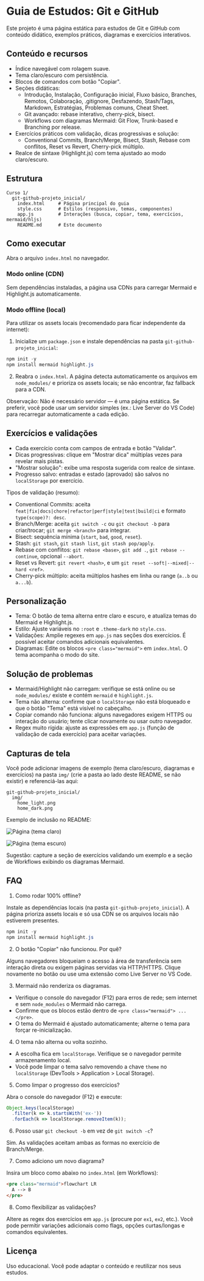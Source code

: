 # Guia de Estudos: Git e GitHub

Este projeto é uma página estática para estudos de Git e GitHub com conteúdo didático, exemplos práticos, diagramas e exercícios interativos.

## Conteúdo e recursos

- Índice navegável com rolagem suave.
- Tema claro/escuro com persistência.
- Blocos de comandos com botão "Copiar".
- Seções didáticas:
  - Introdução, Instalação, Configuração inicial, Fluxo básico, Branches, Remotos, Colaboração, .gitignore, Desfazendo, Stash/Tags, Markdown, Estratégias, Problemas comuns, Cheat Sheet.
  - Git avançado: rebase interativo, cherry-pick, bisect.
  - Workflows com diagramas Mermaid: Git Flow, Trunk-based e Branching por release.
- Exercícios práticos com validação, dicas progressivas e solução:
  - Conventional Commits, Branch/Merge, Bisect, Stash, Rebase com conflitos, Reset vs Revert, Cherry-pick múltiplo.
- Realce de sintaxe (Highlight.js) com tema ajustado ao modo claro/escuro.

## Estrutura

```
Curso 1/
  git-github-projeto_inicial/
    index.html     # Página principal do guia
    style.css      # Estilos (responsivo, temas, componentes)
    app.js         # Interações (busca, copiar, tema, exercícios, mermaid/hljs)
    README.md      # Este documento
```

## Como executar

Abra o arquivo `index.html` no navegador.

### Modo online (CDN)

Sem dependências instaladas, a página usa CDNs para carregar Mermaid e Highlight.js automaticamente.

### Modo offline (local)

Para utilizar os assets locais (recomendado para ficar independente da internet):

1) Inicialize um `package.json` e instale dependências na pasta `git-github-projeto_inicial`:

```powershell
npm init -y
npm install mermaid highlight.js
```

2) Reabra o `index.html`. A página detecta automaticamente os arquivos em `node_modules/` e prioriza os assets locais; se não encontrar, faz fallback para a CDN.

Observação: Não é necessário servidor — é uma página estática. Se preferir, você pode usar um servidor simples (ex.: Live Server do VS Code) para recarregar automaticamente a cada edição.

## Exercícios e validações

- Cada exercício conta com campos de entrada e botão "Validar".
- Dicas progressivas: clique em "Mostrar dica" múltiplas vezes para revelar mais pistas.
- "Mostrar solução": exibe uma resposta sugerida com realce de sintaxe.
- Progresso salvo: entradas e estado (aprovado) são salvos no `localStorage` por exercício.

Tipos de validação (resumo):
- Conventional Commits: aceita `feat|fix|docs|chore|refactor|perf|style|test|build|ci` e formato `type(scope)?: desc`.
- Branch/Merge: aceita `git switch -c` ou `git checkout -b` para criar/trocar; `git merge <branch>` para integrar.
- Bisect: sequência mínima (`start`, `bad`, `good`, `reset`).
- Stash: `git stash`, `git stash list`, `git stash pop/apply`.
- Rebase com conflitos: `git rebase <base>`, `git add .`, `git rebase --continue`, opcional `--abort`.
- Reset vs Revert: `git revert <hash>`, e um `git reset --soft|--mixed|--hard <ref>`.
- Cherry-pick múltiplo: aceita múltiplos hashes em linha ou range (`a..b` ou `a...b`).

## Personalização

- Tema: O botão de tema alterna entre claro e escuro, e atualiza temas do Mermaid e Highlight.js.
- Estilo: Ajuste variáveis no `:root` e `.theme-dark` no `style.css`.
- Validações: Amplie regexes em `app.js` nas seções dos exercícios. É possível aceitar comandos adicionais equivalentes.
- Diagramas: Edite os blocos `<pre class="mermaid">` em `index.html`. O tema acompanha o modo do site.

## Solução de problemas

- Mermaid/Highlight não carregam: verifique se está online ou se `node_modules/` existe e contém `mermaid` e `highlight.js`.
- Tema não alterna: confirme que o `localStorage` não está bloqueado e que o botão "Tema" está visível no cabeçalho.
- Copiar comando não funciona: alguns navegadores exigem HTTPS ou interação do usuário; tente clicar novamente ou usar outro navegador.
- Regex muito rígida: ajuste as expressões em `app.js` (função de validação de cada exercício) para aceitar variações.

## Capturas de tela

Você pode adicionar imagens de exemplo (tema claro/escuro, diagramas e exercícios) na pasta `img/` (crie a pasta ao lado deste README, se não existir) e referenciá-las aqui:

```
git-github-projeto_inicial/
  img/
    home_light.png
    home_dark.png
```

Exemplo de inclusão no README:

![Página (tema claro)](./img/home_light.png)

![Página (tema escuro)](./img/home_dark.png)

Sugestão: capture a seção de exercícios validando um exemplo e a seção de Workflows exibindo os diagramas Mermaid.

## FAQ

1) Como rodar 100% offline?

Instale as dependências locais (na pasta `git-github-projeto_inicial`). A página prioriza assets locais e só usa CDN se os arquivos locais não estiverem presentes.

```powershell
npm init -y
npm install mermaid highlight.js
```

2) O botão "Copiar" não funcionou. Por quê?

Alguns navegadores bloqueiam o acesso à área de transferência sem interação direta ou exigem páginas servidas via HTTP/HTTPS. Clique novamente no botão ou use uma extensão como Live Server no VS Code.

3) Mermaid não renderiza os diagramas.

- Verifique o console do navegador (F12) para erros de rede; sem internet e sem `node_modules` o Mermaid não carrega.
- Confirme que os blocos estão dentro de `<pre class="mermaid"> ... </pre>`.
- O tema do Mermaid é ajustado automaticamente; alterne o tema para forçar re-inicialização.

4) O tema não alterna ou volta sozinho.

- A escolha fica em `localStorage`. Verifique se o navegador permite armazenamento local.
- Você pode limpar o tema salvo removendo a chave `theme` no `localStorage` (DevTools > Application > Local Storage).

5) Como limpar o progresso dos exercícios?

Abra o console do navegador (F12) e execute:

```js
Object.keys(localStorage)
  .filter(k => k.startsWith('ex-'))
  .forEach(k => localStorage.removeItem(k));
```

6) Posso usar `git checkout -b` em vez de `git switch -c`?

Sim. As validações aceitam ambas as formas no exercício de Branch/Merge.

7) Como adiciono um novo diagrama?

Insira um bloco como abaixo no `index.html` (em Workflows):

```html
<pre class="mermaid">flowchart LR
  A --> B
</pre>
```

8) Como flexibilizar as validações?

Altere as regex dos exercícios em `app.js` (procure por `ex1`, `ex2`, etc.). Você pode permitir variações adicionais como flags, opções curtas/longas e comandos equivalentes.

## Licença

Uso educacional. Você pode adaptar o conteúdo e reutilizar nos seus estudos.
